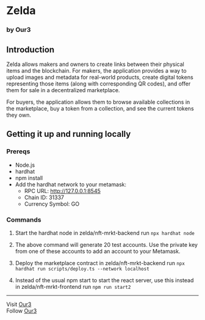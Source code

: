 # Zelda
### by Our3

## Introduction

Zelda allows makers and owners to create links between their physical items and the blockchain. 
For makers, the application provides a way to upload images and metadata for real-world products, 
create digital tokens representing those items (along with corresponding QR codes), 
and offer them for sale in a decentralized marketplace. 

For buyers, the application allows them to browse available collections in the marketplace, 
buy a token from a collection, and see the current tokens they own.

## Getting it up and running locally

### Prereqs

- Node.js
- hardhat
- npm install 
- Add the hardhat network to your metamask:
  - RPC URL: http://127.0.0.1:8545
  - Chain ID: 31337
  - Currency Symbol: GO


### Commands

1. Start the hardhat node 
in zelda/nft-mrkt-backend run `npx hardhat node`

2. The above command will generate 20 test accounts. Use the private key from one of these accounts to add an account to your Metamask.

4. Deploy the marketplace contract
in zelda/nft-mrkt-backend run `npx hardhat run scripts/deploy.ts --network localhost`

5. Instead of the usual npm start to start the react server, use this instead
in zelda/nft-mrkt-frontend run `npm run start2`

----

Visit [Our3](https://our3.xyz) \
Follow [Our3](https://twitter.com/our310)

